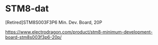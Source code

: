 
# STM8-dat

[Retired]STM8S003F3P6 Min. Dev. Board, 20P

https://www.electrodragon.com/product/stm8-minimum-development-board-stm8s003f3p6-20p/

